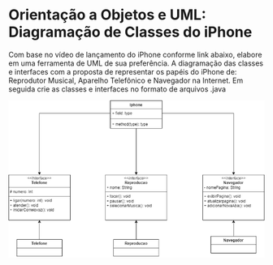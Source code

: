 # Orientação a Objetos e UML: Diagramação de Classes do iPhone

Com base no vídeo de lançamento do iPhone conforme link abaixo, elabore em uma ferramenta de UML de sua preferência. A diagramação das classes e interfaces com a proposta de representar os papéis do iPhone de: Reprodutor Musical, Aparelho Telefônico e Navegador na Internet. Em seguida crie as classes e interfaces no formato de arquivos .java

<div align="center">
  <img src="diagram/diagram-iphone.png" />
</div>
